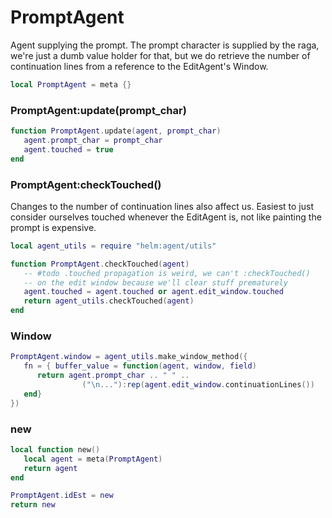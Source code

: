 # PromptAgent

Agent supplying the prompt\. The prompt character is supplied by the raga,
we're just a dumb value holder for that, but we do retrieve the number of
continuation lines from a reference to the EditAgent's Window\.

```lua
local PromptAgent = meta {}
```


### PromptAgent:update\(prompt\_char\)

```lua
function PromptAgent.update(agent, prompt_char)
   agent.prompt_char = prompt_char
   agent.touched = true
end
```


### PromptAgent:checkTouched\(\)

Changes to the number of continuation lines also affect us\. Easiest to just
consider ourselves touched whenever the EditAgent is, not like painting the
prompt is expensive\.

```lua
local agent_utils = require "helm:agent/utils"

function PromptAgent.checkTouched(agent)
   -- #todo .touched propagation is weird, we can't :checkTouched()
   -- on the edit window because we'll clear stuff prematurely
   agent.touched = agent.touched or agent.edit_window.touched
   return agent_utils.checkTouched(agent)
end
```

### Window

```lua
PromptAgent.window = agent_utils.make_window_method({
   fn = { buffer_value = function(agent, window, field)
      return agent.prompt_char .. " " ..
                ("\n..."):rep(agent.edit_window.continuationLines())
   end}
})
```


### new

```lua
local function new()
   local agent = meta(PromptAgent)
   return agent
end
```

```lua
PromptAgent.idEst = new
return new
```
